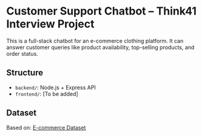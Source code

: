 # Customer Support Chatbot – Think41 Interview Project

This is a full-stack chatbot for an e-commerce clothing platform. It can answer customer queries like product availability, top-selling products, and order status.

## Structure
- `backend/`: Node.js + Express API
- `frontend/`: [To be added]

## Dataset
Based on: [E-commerce Dataset](https://github.com/recruit41/ecommerce-dataset)
